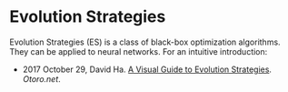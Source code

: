 ---
---
# Evolution Strategies

Evolution Strategies (ES) is a class of black-box optimization algorithms. They can be applied to neural networks. For an intuitive introduction:

* 2017 October 29, David Ha. [A Visual Guide to Evolution Strategies](http://blog.otoro.net/2017/10/29/visual-evolution-strategies/). *Otoro.net*.

